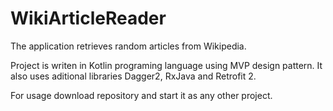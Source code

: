 # WikiArticleReader

The application retrieves random articles from Wikipedia. 

Project is writen in Kotlin programing language using MVP design pattern. It also uses aditional libraries 
Dagger2, RxJava and Retrofit 2.

For usage download repository and start it as any other project.
